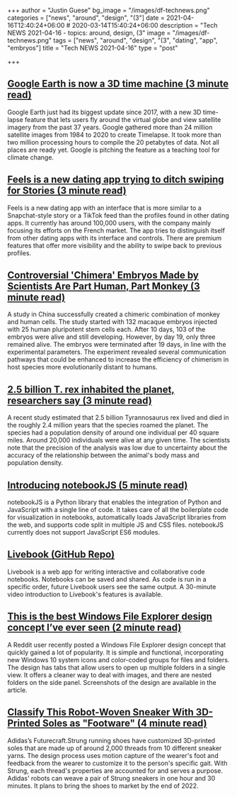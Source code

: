 +++
author = "Justin Guese"
bg_image = "/images/df-technews.png"
categories = ["news", "around", "design", "(3"]
date = 2021-04-16T12:40:24+06:00 # 2020-03-14T15:40:24+06:00
description = "Tech NEWS 2021-04-16 - topics: around, design, (3"
image = "/images/df-technews.png"
tags = ["news", "around", "design", "(3", "dating", "app", "embryos"]
title = "Tech NEWS 2021-04-16"
type = "post"

+++

## [Google Earth is now a 3D time machine (3 minute read)](https://arstechnica.com/gadgets/2021/04/google-earth-is-now-a-3d-time-machine/)

Google Earth just had its biggest update since 2017, with a new 3D time-lapse feature that lets users fly around the virtual globe and view satellite imagery from the past 37 years. Google gathered more than 24 million satellite images from 1984 to 2020 to create Timelapse. It took more than two million processing hours to compile the 20 petabytes of data. Not all places are ready yet. Google is pitching the feature as a teaching tool for climate change.

## [Feels is a new dating app trying to ditch swiping for Stories (3 minute read)](https://www.theverge.com/2021/4/15/22385868/feels-dating-app-swiping-snapchat-stories)

Feels is a new dating app with an interface that is more similar to a Snapchat-style story or a TikTok feed than the profiles found in other dating apps. It currently has around 100,000 users, with the company mainly focusing its efforts on the French market. The app tries to distinguish itself from other dating apps with its interface and controls. There are premium features that offer more visibility and the ability to swipe back to previous profiles.

## [Controversial 'Chimera' Embryos Made by Scientists Are Part Human, Part Monkey (3 minute read)](https://www.sciencealert.com/controversial-chimera-embryos-made-by-scientists-are-part-human-part-monkey)

A study in China successfully created a chimeric combination of monkey and human cells. The study started with 132 macaque embryos injected with 25 human pluripotent stem cells each. After 10 days, 103 of the embryos were alive and still developing. However, by day 19, only three remained alive. The embryos were terminated after 19 days, in line with the experimental parameters. The experiment revealed several communication pathways that could be enhanced to increase the efficiency of chimerism in host species more evolutionarily distant to humans.

## [2.5 billion T. rex inhabited the planet, researchers say (3 minute read)](https://www.axios.com/t-rex-billion-dinosaur-population-estimates-study-bbee965b-268c-4afc-9dc7-f9f9901ab080.html)

A recent study estimated that 2.5 billion Tyrannosaurus rex lived and died in the roughly 2.4 million years that the species roamed the planet. The species had a population density of around one individual per 40 square miles. Around 20,000 individuals were alive at any given time. The scientists note that the precision of the analysis was low due to uncertainty about the accuracy of the relationship between the animal's body mass and population density.

## [Introducing notebookJS (5 minute read)](https://towardsdatascience.com/introducing-notebookjs-seamless-integration-between-python-and-javascript-in-computational-e654ec3fbd18)

notebookJS is a Python library that enables the integration of Python and JavaScript with a single line of code. It takes care of all the boilerplate code for visualization in notebooks, automatically loads JavaScript libraries from the web, and supports code split in multiple JS and CSS files. notebookJS currently does not support JavaScript ES6 modules.

## [Livebook (GitHub Repo)](https://github.com/elixir-nx/livebook)

Livebook is a web app for writing interactive and collaborative code notebooks. Notebooks can be saved and shared. As code is run in a specific order, future Livebook users see the same output. A 30-minute video introduction to Livebook's features is available.

## [This is the best Windows File Explorer design concept I’ve ever seen (2 minute read)](https://www.theverge.com/2021/4/15/22385247/windows-file-explorer-design-concept-tabs-nested-folders)

A Reddit user recently posted a Windows File Explorer design concept that quickly gained a lot of popularity. It is simple and functional, incorporating new Windows 10 system icons and color-coded groups for files and folders. The design has tabs that allow users to open up multiple folders in a single view. It offers a cleaner way to deal with images, and there are nested folders on the side panel. Screenshots of the design are available in the article.

## [Classify This Robot-Woven Sneaker With 3D-Printed Soles as "Footware" (4 minute read)](https://spectrum.ieee.org/tech-talk/robotics/industrial-robots/adidas-futurecraft-3d-printed-robot-woven-sneaker)

Adidas’s Futurecraft.Strung running shoes have customized 3D-printed soles that are made up of around 2,000 threads from 10 different sneaker yarns. The design process uses motion capture of the wearer's foot and feedback from the wearer to customize it to the person's specific gait. With Strung, each thread's properties are accounted for and serves a purpose. Adidas' robots can weave a pair of Strung sneakers in one hour and 30 minutes. It plans to bring the shoes to market by the end of 2022.

